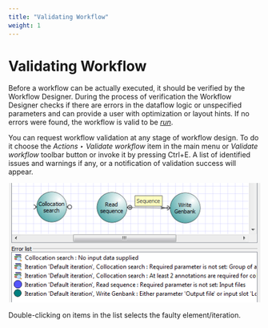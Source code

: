 ```yaml
---
title: "Validating Workflow"
weight: 1
---
```



# Validating Workflow

Before a workflow can be actually executed, it should be verified by the Workflow Designer. During the process of verification the Workflow Designer checks if there are errors in the dataflow logic or unspecified parameters and can provide a user with optimization or layout hints. If no errors were found, the workflow is valid to be [_run_](running-workflow.md).

You can request workflow validation at any stage of workflow design. To do it choose the _Actions ‣ Validate workflow_ item in the main menu or _Validate workflow_ toolbar button or invoke it by pressing Ctrl+E. A list of identified issues and warnings if any, or a notification of validation success will appear.

![](/images/2097179/2359311.png)

Double-clicking on items in the list selects the faulty element/iteration.
